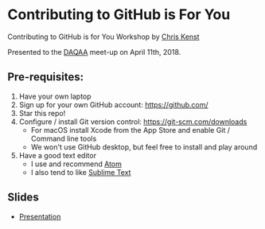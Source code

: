# Contributing to GitHub is For You

Contributing to GitHub is for You Workshop
by [Chris Kenst](http://www.kenst.com)

Presented to the [DAQAA](https://www.daqaa.com/) meet-up on April 11th, 2018.

## Pre-requisites:

1. Have your own laptop
2. Sign up for your own GitHub account: https://github.com/
3. Star this repo!
4. Configure / install Git version control: https://git-scm.com/downloads
   - For macOS install Xcode from the App Store and enable Git / Command line tools
   - We won't use GitHub desktop, but feel free to install and play around
5. Have a good text editor
   - I use and recommend [Atom](https://atom.io/)
   - I also tend to like [Sublime Text](https://www.sublimetext.com/)


## Slides

- [Presentation](https://docs.google.com/presentation/d/19TeJeCsANL2O0nGZw-hiqy6mAZYq7eKw0UEIZhezKl4/edit?usp=sharing)

